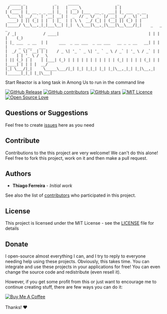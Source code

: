 ```console
  _____ _             _     _____                 _
 / ____| |           | |   |  __ \               | |
| (___ | |_ __ _ _ __| |_  | |__) |___  __ _  ___| |_ ___  _ __
 \___ \| __/ _` | '__| __| |  _  // _ \/ _` |/ __| __/ _ \| '__|
 ____) | || (_| | |  | |_  | | \ \  __/ (_| | (__| || (_) | |
|_____/ \__\__,_|_|___\__| |_|  \_\___|\__,_|\___|\__\___/|_|    _   _      _
 / _|            / ____|                                        | | | |    (_)
| |_ ___  _ __  | |     ___  _ __ ___  _ __ ___   __ _ _ __   __| | | |     _ _ __   ___
|  _/ _ \| '__| | |    / _ \| '_ ` _ \| '_ ` _ \ / _` | '_ \ / _` | | |    | | '_ \ / _ \
| || (_) | |    | |___| (_) | | | | | | | | | | | (_| | | | | (_| | | |____| | | | |  __/
|_| \___/|_|     \_____\___/|_| |_| |_|_| |_| |_|\__,_|_| |_|\__,_| |______|_|_| |_|\___|
```

Start Reactor is a long task in Among Us to run in the command line

[![GitHub Release](https://img.shields.io/github/release/thiagodnf/start-reactor-for-command-line.svg)](https://github.com/thiagodnf/start-reactor-for-command-line/releases/latest)
[![GitHub contributors](https://img.shields.io/github/contributors/thiagodnf/start-reactor-for-command-line.svg)](https://github.com/thiagodnf/start-reactor-for-command-line/graphs/contributors)
[![GitHub stars](https://img.shields.io/github/stars/thiagodnf/start-reactor-for-command-line.svg)](https://github.com/almende/thiagodnf/start-reactor-for-command-line)
[![MIT Licence](https://badges.frapsoft.com/os/mit/mit.svg?v=103)](https://opensource.org/licenses/mit-license.php)
[![Open Source Love](https://badges.frapsoft.com/os/v1/open-source.svg?v=103)](https://github.com/ellerbrock/open-source-badges/)


## Questions or Suggestions

Feel free to create <a href="https://github.com/thiagodnf/start-reactor-for-command-line/issues">issues</a> here as you need

## Contribute

Contributions to the this project are very welcome! We can't do this alone! Feel free to fork this project, work on it and then make a pull request.

## Authors

* **Thiago Ferreira** - *Initial work*

See also the list of [contributors](https://github.com/thiagodnf/start-reactor-for-command-line/graphs/contributors) who participated in this project.

## License

This project is licensed under the MIT License - see the [LICENSE](LICENSE) file for details

## Donate

I open-source almost everything I can, and I try to reply to everyone needing help using these projects. Obviously, this takes time. You can integrate and use these projects in your applications for free! You can even change the source code and redistribute (even resell it).

However, if you get some profit from this or just want to encourage me to continue creating stuff, there are few ways you can do it:

<a href="https://www.buymeacoffee.com/thiagodnf" target="_blank">
  <img src="https://www.buymeacoffee.com/assets/img/guidelines/download-assets-sm-2.svg" alt="Buy Me A Coffee">
</a>
<br/>
<br/>
Thanks! ❤️
